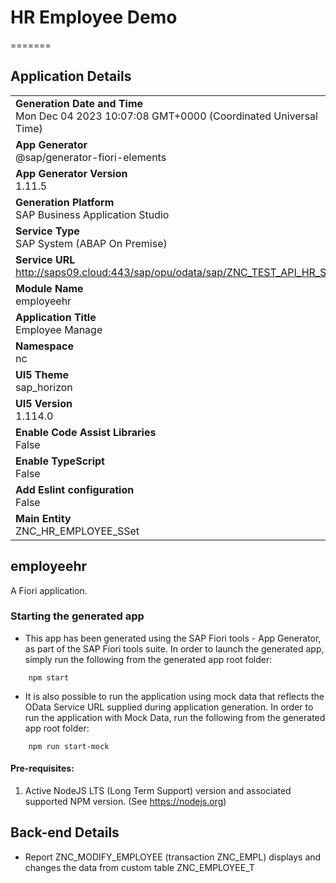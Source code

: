 # HR Employee Demo
=======
## Application Details
|               |
| ------------- |
|**Generation Date and Time**<br>Mon Dec 04 2023 10:07:08 GMT+0000 (Coordinated Universal Time)|
|**App Generator**<br>@sap/generator-fiori-elements|
|**App Generator Version**<br>1.11.5|
|**Generation Platform**<br>SAP Business Application Studio|
|**Service Type**<br>SAP System (ABAP On Premise)|
|**Service URL**<br>http://saps09.cloud:443/sap/opu/odata/sap/ZNC_TEST_API_HR_SRV
|**Module Name**<br>employeehr|
|**Application Title**<br>Employee Manage|
|**Namespace**<br>nc|
|**UI5 Theme**<br>sap_horizon|
|**UI5 Version**<br>1.114.0|
|**Enable Code Assist Libraries**<br>False|
|**Enable TypeScript**<br>False|
|**Add Eslint configuration**<br>False|
|**Main Entity**<br>ZNC_HR_EMPLOYEE_SSet|

## employeehr

A Fiori application.

### Starting the generated app

-   This app has been generated using the SAP Fiori tools - App Generator, as part of the SAP Fiori tools suite.  In order to launch the generated app, simply run the following from the generated app root folder:

```
    npm start
```

- It is also possible to run the application using mock data that reflects the OData Service URL supplied during application generation.  In order to run the application with Mock Data, run the following from the generated app root folder:

```
    npm run start-mock
```

#### Pre-requisites:

1. Active NodeJS LTS (Long Term Support) version and associated supported NPM version.  (See https://nodejs.org)

## Back-end Details

-   Report ZNC_MODIFY_EMPLOYEE (transaction ZNC_EMPL) displays and changes the data from custom table ZNC_EMPLOYEE_T